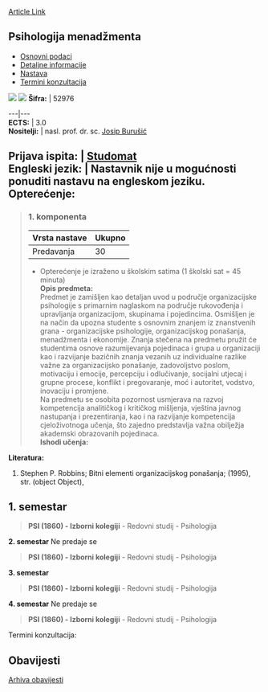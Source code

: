 [Article Link](https://www.fhs.hr/predmet/psimen)

## Psihologija menadžmenta
  * [Osnovni podaci](https://www.fhs.hr/predmet/psimen#v1id-523810_494249_1_0 "Osnovni podaci")
  * [Detaljne informacije](https://www.fhs.hr/predmet/psimen#v1id-523810_494249_1_1 "Detaljne informacije")
  * [Nastava](https://www.fhs.hr/predmet/psimen#v1id-523810_494249_1_2 "Nastava")
  * [Termini konzultacija](https://www.fhs.hr/predmet/psimen#v1id-523810_494249_1_3 "Termini konzultacija")


[![](https://www.fhs.hr/img/flags/gif/hr.gif)](https://www.fhs.hr/predmet/psimen) [![](https://www.fhs.hr/img/flags/gif/gb.gif)](https://www.fhs.hr/en/course/pom)
**Šifra:** |  52976  
  
---|---  
**ECTS:** |  3.0   
**Nositelji:** |  nasl. prof. dr. sc. [Josip Burušić](https://www.fhs.hr/djelatnik/josip.burusic)   
  
**Prijava ispita:** |  [Studomat](http://www.isvu.hr/studomat)  
**Engleski jezik:** |  Nastavnik nije u mogućnosti ponuditi nastavu na engleskom jeziku.   
**Opterećenje:**  
---  
> ### 1. komponenta
> | Vrsta nastave | Ukupno  
> ---|---  
> Predavanja | 30  
> * Opterećenje je izraženo u školskim satima (1 školski sat = 45 minuta)   
**Opis predmeta:**  
> Predmet je zamišljen kao detaljan uvod u područje organizacijske psihologije s primarnim naglaskom na područje rukovođenja i upravljanja organizacijom, skupinama i pojedincima. Osmišljen je na način da upozna studente s osnovnim znanjem iz znanstvenih grana - organizacijske psihologije, organizacijskog ponašanja, menadžmenta i ekonomije. Znanja stečena na predmetu pružit će studentima osnove razumijevanja pojedinaca i grupa u organizaciji kao i razvijanje bazičnih znanja vezanih uz individualne razlike važne za organizacijsko ponašanje, zadovoljstvo poslom, motivaciju i emocije, percepciju i odlučivanje, socijalni utjecaj i grupne procese, konflikt i pregovaranje, moć i autoritet, vodstvo, inovaciju i promjene.   
>  Na predmetu se osobita pozornost usmjerava na razvoj kompetencija analitičkog i kritičkog mišljenja, vještina javnog nastupanja i prezentiranja, kao i na razvijanje kompetencija cjeloživotnoga učenja, što zajedno predstavlja važna obilježja akademski obrazovanih pojedinaca.  
**Ishodi učenja:**  

  
**Literatura:**  
  1. Stephen P. Robbins; Bitni elementi organizacijskog ponašanja; (1995), str. (object Object), 

  
**1. semestar**  
---  
> **PSI (1860) - Izborni kolegiji** - Redovni studij - Psihologija  
>   
  
**2. semestar** Ne predaje se  
> **PSI (1860) - Izborni kolegiji** - Redovni studij - Psihologija  
>   
  
**3. semestar**  
> **PSI (1860) - Izborni kolegiji** - Redovni studij - Psihologija  
>   
  
**4. semestar** Ne predaje se  
> **PSI (1860) - Izborni kolegiji** - Redovni studij - Psihologija  
>   
Termini konzultacija: 


## Obavijesti
[Arhiva obavijesti](https://www.fhs.hr/predmet/psimen?@=20pm5#news_79015 "Arhiva obavijesti")
